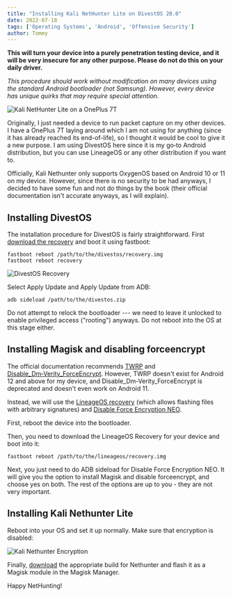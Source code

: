 ```yaml
---
title: "Installing Kali NetHunter Lite on DivestOS 20.0"
date: 2022-07-18
tags: ['Operating Systems', 'Android', 'Offensive Security']
author: Tommy
---
```


**This will turn your device into a purely penetration testing device, and it will be very insecure for any other purpose. Please do not do this on your daily driver.**

_This procedure should work without modification on many devices using the standard Android bootloader (not Samsung). However, every device has unique quirks that may require special attention._

![Kali NetHunter Lite on a OnePlus 7T](/images/kali-nethunter-op7t.jpg)

Originally, I just needed a device to run packet capture on my other devices. I have a OnePlus 7T laying around which I am not using for anything (since it has already reached its end-of-life), so I thought it would be cool to give it a new purpose. I am using DivestOS here since it is my go&#8209;to Android distribution, but you can use LineageOS or any other distribution if you want to.

Officially, Kali Nethunter only supports OxygenOS based on Android 10 or 11 on my device. However, since there is no security to be had anyways, I decided to have some fun and not do things by the book (their official documentation isn't accurate anyways, as I will explain).

## Installing DivestOS

The installation procedure for DivestOS is fairly straightforward. First [download the recovery](https://divestos.org/pages/devices) and boot it using fastboot:

```
fastboot reboot /path/to/the/divestos/recovery.img
fastboot reboot recovery
```

![DivestOS Recovery](/images/divestos-recovery.jpg)

Select Apply Update and Apply Update from ADB:

```
adb sideload /path/to/the/divestos.zip
```

Do not attempt to relock the bootloader&nbsp;--- we need to leave it unlocked to enable privileged access ("rooting") anyways. Do not reboot into the OS at this stage either.

## Installing Magisk and disabling forceencrypt

The official documentation recommends [TWRP](https://twrp.me/) and [Disable_Dm&#8209;Verity_ForceEncrypt](https://forum.xda-developers.com/t/deprecated-universal-dm-verity-forceencrypt-disk-quota-disabler-11-2-2020.3817389/). However, TWRP doesn't exist for Android 12 and above for my device, and Disable_Dm&#8209;Verity_ForceEncrypt is deprecated and doesn't even work on Android 11.

Instead, we will use the [LineageOS recovery](https://download.lineageos.org/devices/) (which allows flashing files with arbitrary signatures) and [Disable Force Encryption NEO](https://forum.xda-developers.com/t/a-b-a-only-script-read-only-erofs-android-10-universal-disable-force-encryption-for-ro-and-rw-neo-stable.4454017/).

First, reboot the device into the bootloader.

Then, you need to download the LineageOS Recovery for your device and boot into it:

```
fastboot reboot /path/to/the/lineageos/recovery.img
```

Next, you just need to do ADB sideload for Disable Force Encryption NEO. It will give you the option to install Magisk and disable forceencrypt, and choose yes on both. The rest of the options are up to you - they are not very important.

## Installing Kali Nethunter Lite

Reboot into your OS and set it up normally. Make sure that encryption is disabled:

![Kali Nethunter Encryption](/images/kali-nethunter-encryption.jpg)

Finally, [download](https://www.kali.org/get-kali/#kali-mobile) the appropriate build for Nethunter and flash it as a Magisk module in the Magisk Manager.

Happy NetHunting!
